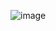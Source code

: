 ![image](https://iili.io/JM9Z3pp.png](https://freeimage.host/i/JM9Zwn1)https://freeimage.host/i/JM9Zwn1)
